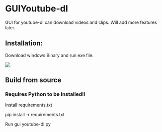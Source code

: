 # GUIYoutube-dl
GUI for youtube-dl can download videos and clips. Will add more features later.

## Installation:
Download windows Binary and run exe file.

<img src='https://github.com/Shalmon123/GUIYoutube-dl/blob/main/gui snap2.png?raw=true'>


## Build from source
### Requires Python to be installed!!

Install requirements.txt

pip install -r requirements.txt

Run gui youtube-dl.py

